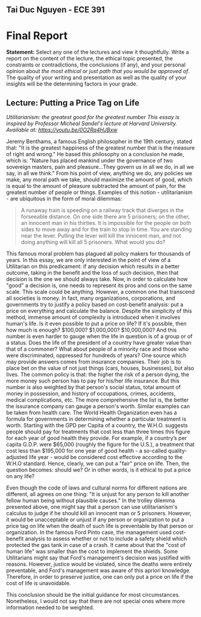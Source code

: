 ## Tai Duc Nguyen - ECE 391

# Final Report

**Statement:** Select any one of the lectures and view it thoughtfully. Write a report on the content of the lecture, the ethical topic presented, the constraints or contradictions, the conclusions (if any), and your personal opinion about *the most ethical or just path that you would be approved of*. The quality of your writing and presentation as well as the quality of your insights will be the determining factors in your grade.

## Lecture: Putting a Price Tag on Life


<!-- PART ONE: PUTTING A PRICE TAG ON LIFE

Today, companies and governments often use Jeremy Benthams utilitarian logic under the name of cost-benefit analysis. Sandel presents some contemporary cases in which cost-benefit analysis was used to put a dollar value on human life. The cases give rise to several objections to the utilitarian logic of seeking the greatest good for the greatest number. Should we always give more weight to the happiness of a majority, even if the majority is cruel or ignoble? Is it possible to sum up and compare all values using a common measure like money?

PART TWO: HOW TO MEASURE PLEASURE

Sandel introduces J.S. Mill, a utilitarian philosopher who attempts to defend utilitarianism against the objections raised by critics of the doctrine. Mill argues that seeking the greatest good for the greatest number is compatible with protecting individual rights, and that utilitarianism can make room for a distinction between higher and lower pleasures. Mills idea is that the higher pleasure is always the pleasure preferred by a well-informed majority. Sandel tests this theory by playing video clips from three very different forms of entertainment: Shakespeares Hamlet, the reality show Fear Factor, and The Simpsons. Students debate which experience provides the higher pleasure, and whether Mills defense of utilitarianism is successful. -->

*Utilitarianism: the greatest good for the greatest number*
*This essay is inspired by Professor Micheal Sandel's lecture at Harvard University. Available at: https://youtu.be/0O2Rq4HJBxw*

Jeremy Benthams, a famous English philosopher in the 19th century, stated that: "It is the greatest happiness of the greatest number that is the measure of right and wrong." He based this philosophy on a conclusion he made, which is: "Nature has placed mankind under the governance of two sovereign masters, pain and pleasure...They govern us in all we do, in all we say, in all we think." From his point of view, anything we do, any policies we make, any moral path we take, should maximize the amount of good, which is equal to the amount of pleasure subtracted the amount of pain, for the greatest number of people or things. Examples of this notion - utilitarianism - are ubiquitous in the form of moral dilemmas: 

> A runaway train is speeding on a railway track that diverges in the forseeable distance. On one side there are 5 prisoners; on the other, an innocent man in his thirties. It is impossible for the people on both sides to move away and for the train to stop in time. You are standing near the lever. Pulling the lever will kill the innocent man, and not doing anything will kill all 5 prisoners. What would you do? 

This famous moral problem has plagued all policy makers for thousands of years. In this essay, we are only interested in the point of view of a Utilitarian on this predicament: if any decision which results in a better outcome, taking in the benefit and the loss of such decision, then that decision is the one we should always take. Now, in order to calculate how "good" a decision is, one needs to represent its pros and cons on the same scale. This scale could be anything. However, a common one that transcend all societies is money. In fact, many organizations, corporations, and governments try to justify a policy based on cost-benefit analysis: put a price on everything and calculate the balance. Despite the simplicity of this method, immense amount of complexity is introduced when it involves human's life. Is it even possible to put a price on life? If it's possible, then how much is enough? $100,000? $1,000,000? $10,000,000? And this number is even harder to gauge when the life in question is of a group or of a status. Does the life of the president of a country have greater value than that of a commoner? What about people of a minority race and those who were discriminated, oppressed for hundreds of years? One source which may provide answers comes from insurance companies. Their job is to place bet on the value of not just things (cars, houses, businesses), but also lives. The common policy is that: the higher the risk of a person dying, the more money such person has to pay for his/her life insurance. But this number is also weighted by that person's social status, total amount of money in possession, and history of occupations, crimes, accidents, medical complications, etc. The more comprehensive the list is, the better the issurance company can gauge a person's worth. Similar examples can be taken from health care. The World Health Organization even has a formula for governments in determining whether a particular treatment is worth. Starting with the GPD per Capita of a country, the W.H.O. suggests people should pay for treatments that cost less than three times this figure for each year of good health they provide. For example, if a country’s per capita G.D.P. were $65,000 (roughly the figure for the U.S.), a treatment that cost less than $195,000 for one year of good health - a so-called quality-adjusted life year - would be considered cost effective according to the W.H.O standard. Hence, clearly, we can put a "fair" price on life. Then, the question becomes: should we? Or in other words, is it ethical to put a price on any life?

Even though the code of laws and cultural norms for different nations are different, all agrees on one thing: "It is unjust for any person to kill another fellow human being without plausible causes." In the trolley dilemma presented above, one might say that a person can use utilitarianism's calculus to judge if he should kill an innocent man or 5 prisoners. However, it would be unacceptable or unjust if any person or organization to put a price tag on life when the death of such life is preventable by that person or organization. In the famous Ford Pinto case, the management used cost-benefit analysis to assess whether or not to include a safety shield which protected the gas tank in case of a crash. It came about that the "cost of human life" was smaller than the cost to implement the shields. Some Utilitarians might say that Ford's management's decision was justified with reasons. However, justice would be violated, since the deaths were entirely preventable, and Ford's management was aware of this apriori knowledge. Therefore, in order to preserve justice, one can only put a price on life if the cost of life is unavoidable. 

This conclusion should be the initial guidance for most circumstances. Nonetheless, I would not say that there are not special ones where more information needed to be weighted. 